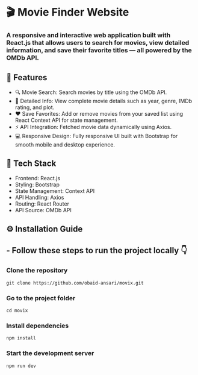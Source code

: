 # 🎬 Movie Finder Website

### A responsive and interactive web application built with React.js that allows users to search for movies, view detailed information, and save their favorite titles — all powered by the OMDb API.

## 🚀 Features

- 🔍 Movie Search: Search movies by title using the OMDb API.
- 📖 Detailed Info: View complete movie details such as year, genre, IMDb rating, and plot.
- ❤️ Save Favorites: Add or remove movies from your saved list using React Context API for state management.
- ⚡ API Integration: Fetched movie data dynamically using Axios.
- 💻 Responsive Design: Fully responsive UI built with Bootstrap for smooth mobile and desktop experience.

## 🧠 Tech Stack

- Frontend: React.js
- Styling: Bootstrap
- State Management: Context API
- API Handling: Axios
- Routing: React Router
- API Source: OMDb API

## ⚙️ Installation Guide

## - Follow these steps to run the project locally 👇

### Clone the repository

`git clone https://github.com/obaid-ansari/movix.git`

### Go to the project folder

`cd movix`

### Install dependencies

`npm install`

### Start the development server

`npm run dev`

